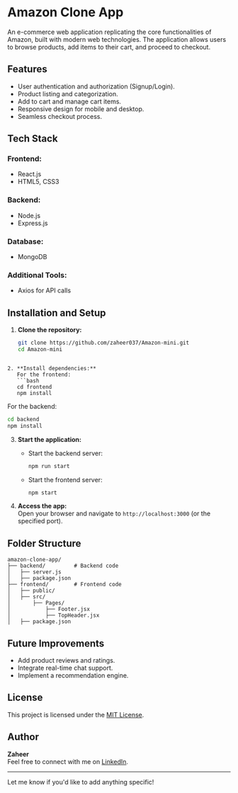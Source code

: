 # Amazon Clone App  

An e-commerce web application replicating the core functionalities of Amazon, built with modern web technologies. The application allows users to browse products, add items to their cart, and proceed to checkout.

## Features  
- User authentication and authorization (Signup/Login).  
- Product listing and categorization.  
- Add to cart and manage cart items.  
- Responsive design for mobile and desktop.  
- Seamless checkout process.  

## Tech Stack  

### Frontend:  
- React.js  
- HTML5, CSS3  

### Backend:  
- Node.js  
- Express.js  

### Database:  
- MongoDB  

### Additional Tools:  
- Axios for API calls  

## Installation and Setup  

1. **Clone the repository:**  
   ```bash  
   git clone https://github.com/zaheer037/Amazon-mini.git  
   cd Amazon-mini
```  

2. **Install dependencies:**  
   For the frontend:  
   ```bash  
   cd frontend  
   npm install  
   ```  
   For the backend:  
   ```bash  
   cd backend  
   npm install  
   ```  

3. **Start the application:**  
   - Start the backend server:  
     ```bash  
     npm run start  
     ```  
   - Start the frontend server:  
     ```bash  
     npm start  
     ```  

4. **Access the app:**  
   Open your browser and navigate to `http://localhost:3000` (or the specified port).  

## Folder Structure  

```  
amazon-clone-app/  
├── backend/         # Backend code  
│   ├── server.js  
│   ├── package.json  
├── frontend/        # Frontend code  
│   ├── public/  
│   ├── src/  
│       ├── Pages/  
│           ├── Footer.jsx  
│           ├── TopHeader.jsx  
│   ├── package.json   
```  

## Future Improvements  
- Add product reviews and ratings.  
- Integrate real-time chat support.  
- Implement a recommendation engine.  

## License  
This project is licensed under the [MIT License](LICENSE).  

## Author  
**Zaheer**  
Feel free to connect with me on [LinkedIn](www.linkedin.com/in/zaheer-maseed).  

---

Let me know if you'd like to add anything specific!
